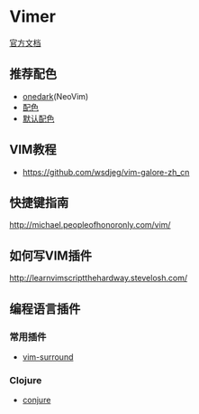 Vimer
===========

[官方文档](http://vimdoc.sourceforge.net/htmldoc/usr_toc.html)


## 推荐配色

- [onedark](https://github.com/navarasu/onedark.nvim)(NeoVim)
- [配色](https://vimcolors.com/)
- [默认配色](https://github.com/tomasr/molokai)

## VIM教程

- https://github.com/wsdjeg/vim-galore-zh_cn

## 快捷键指南

  http://michael.peopleofhonoronly.com/vim/

## 如何写VIM插件

  http://learnvimscriptthehardway.stevelosh.com/

## 编程语言插件

### 常用插件

- [vim-surround](https://github.com/tpope/vim-surround)
  
### Clojure

- [conjure](https://github.com/Olical/conjure)